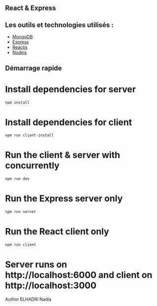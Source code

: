 ## React & Express


## Les outils et technologies utilisés :
 - [MongoDB](https://www.mongodb.com/home)
 - [Express](https://expressjs.com/)
 - [Reactjs](https://reactjs.org/)
  - [Nodejs](https://nodejs.org/en/download/)


## Démarrage rapide
# Install dependencies for server
```bash
npm install
```

# Install dependencies for client
```bash
npm run client-install
```
# Run the client & server with concurrently
```bash
npm run dev
```

# Run the Express server only
```bash
npm run server
```
# Run the React client only
```bash
npm run client
```

# Server runs on http://localhost:6000 and client on http://localhost:3000
Author
ELHADRI Nadia


